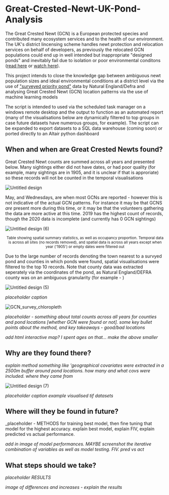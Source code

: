 # Great-Crested-Newt-UK-Pond-Analysis

The Great Crested Newt (GCN) is a European protected species and contributed many ecosystem services and to the health of our environment. The UK's district lincensing scheme handles newt protection and relocation services on behalf of developers, as previously the relocated GCN populations could end up in well intended but inappropriate "designed ponds"  and inevitably fail due to isolation or poor environmental conditons ([read here](https://freshwaterhabitats.org.uk/projects/newt-conservation/#:~:text=The%20new%20approach%20focuses%20on,newts%20can%20breed%20and%20thrive) or [watch here](https://www.youtube.com/watch?v=efJ0YYD1MbM)). 

This project intends to close the knowledge gap between ambiguous newt population sizes and ideal environmental conditions at a district level via the use of ["surveyed priority pond"](https://naturalengland-defra.opendata.arcgis.com/datasets/Defra::surveyed-priority-ponds-england/about) data by Natural England/Defra and analysing Great Crested Newt (GCN) location patterns via the use of machine learning models

The script is intended to used via the scheduled task manager on a windows remote desktop and the output to function as an automated report (many of the visualisations below are dynamically filtered to top groups in case future datasets have numerous groups, for example). The script can be expanded to export datasets to a SQL data warehouse (coming soon) or ported directly to an Altair python dashboard

## When and when are Great Crested Newts found?

Great Crested Newt counts are summed across all years and presented below. Many sightings either did not have dates, or had poor quality (for example, many sightings are in 1905, and it is unclear if that is approriate) so these records will not be counted in the temporal visualisations

![Untitled design](https://user-images.githubusercontent.com/122735369/212549286-e11f6132-33ad-42ec-b2bb-a074f38acf66.jpg)

May, and Wednesdays, are when most GCNs are reported - however this is not indicative of the actual GCN patterns. For instance it may be that GCNS _are_ present more during this time, or it may be that the volunteers gathering the data are more active at this time. 2019 has the highest count of records, though the 2020 data is incomplete (and currently has 0 GCN sightings)

![Untitled design (6)](https://user-images.githubusercontent.com/122735369/212550950-9ac21a6f-07b3-4488-b541-c55c8d491bda.jpg)
<p align="center"><sup>Table showing spatial summary statistics, as well as occupancy proportion. Temporal data is across all sites (no records removed), and spatial data is across all years except when year ('1905') or empty dates were filtered out</sup></p>

Due to the large number of records denoting the town nearest to a survyed pond and counties in which ponds were found, spatial visualisations were filtered to the top 10 records. Note that county data was extracted seperately via the coordinates of the pond, as Natural England/DEFRA county was on an ambiguous granularity (for example - )

![Untitled design (5)](https://user-images.githubusercontent.com/122735369/212550996-275f2d32-39c7-476c-ac56-f4d47f796300.jpg)

_placeholder caption_

![GCN_survey_chloropleth](https://user-images.githubusercontent.com/122735369/212551448-95e13a36-acdc-499c-a5af-5f8f8581b342.png)

_placeholder - something about total counts across all years for counties and pond locations [whether GCN were found or not]. some key bullet points about the method, and key takeaways - good/bad locations_

_add html interactive map? I spent ages on that... make the above smaller_

## Why are they found there?

_explain method something like 'geographical covariates were extracted in a 2500m buffer around pond locations. how many and what covs were included. where they came from_

![Untitled design (7)](https://user-images.githubusercontent.com/122735369/212551258-9d945a85-0aea-47fe-a32b-8f498c68ca96.jpg)

_placeholder caption example visualised tif datasets_

## Where will they be found in future?

_placeholder - METHODS for training best model, then fine tuning that model for the highest accuracy. explain best model, explain FIV, explain predicted vs actual performance. 

_add in image of model performances. MAYBE screenshot the iterative combination of variables as well as model testing. FIV. pred vs act_

## What steps should we take?

_placeholder RESULTS_

_image of differences and increases - explain the results_
